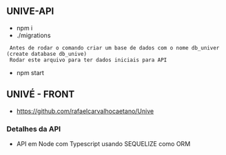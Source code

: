 ## UNIVE-API
 - npm i
 - ./migrations
 
 ```
  Antes de rodar o comando criar um base de dados com o nome db_univer (create database db_unive)
  Rodar este arquivo para ter dados iniciais para API
 
 ```
 
 - npm start



## UNIVÉ - FRONT
 - https://github.com/rafaelcarvalhocaetano/Unive


### Detalhes da API

 - API em Node com  Typescript usando SEQUELIZE como ORM



